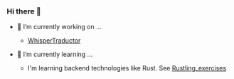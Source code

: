 ### Hi there 👋

- 🔭 I’m currently working on ...
  - [WhisperTraductor](https://github.com/amillanaol/WhisperTraductor)
  
- 🌱 I’m currently learning ...
  - I'm learning backend technologies like Rust. See [Rustling_exercises](https://github.com/amillanaol/Rustling_exercises)

